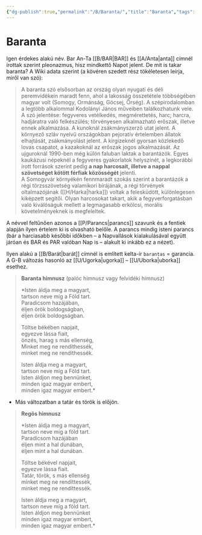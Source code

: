 ```yaml
---
{"dg-publish":true,"permalink":"/B/Baranta/","title":"Baranta","tags":["dg_uploaded"],"created":"2023-11-09T07:21","updated":"2023-11-09T07:21"}
---
```



# Baranta

Igen érdekes alakú név. Bar An-Ta [[B/BAR\|BAR]] és [[A/Anta\|anta]] címnél írottak szerint pleonazmus, hisz mindkettő Napot jelent. De mit is takar baranta? A Wiki adata szerint (a kövéren szedett rész tökéletesen leírja, miről van szó):  
> A baranta szó elsősorban az ország olyan nyugati és déli peremvidékein maradt fenn, ahol a lakosság összetétele többségében magyar volt (Somogy, Ormánság, Göcsej, Őrség). A szépirodalomban a legtöbb alkalommal Kodolányi János műveiben találkozhatunk vele.  
> A szó jelentése: fegyveres vetélkedés, megmérettetés, harc; harcra, hadjáratra való felkészülés; törvényesen alkalmazható erőszak, illetve ennek alkalmazása. A kunoknál zsákmányszerző utat jelent. A környező szláv nyelvű országokban pejoratív értelemben állatok elhajtását, zsákmányolást jelent. A kirgizeknél gyorsan közlekedő lovas csapatot, a kazakoknál az erőszak jogos alkalmazását. Az ujguroknál 1990-ben még külön faluban laktak a barantázók. Egyes kaukázusi népeknél a fegyveres gyakorlatok helyszínét, a legkorábbi írott források szerint pedig **a nap harcosait, illetve a nappal szövetséget kötött férfiak közösségét** jelenti.  
> A Somogyvár környékén fennmaradt szokás szerint a barantázók a régi törzsszövetség valamikori bírájának, a régi törvények oltalmazójának ([[H/Harka\|harka]]) voltak a felesküdött, különlegesen kiképzett segítői. Olyan harcosokat takart, akik a fegyverforgatásban való kiválóságuk mellett a legmagasabb erkölcsi, morális követelményeknek is megfeleltek.  

A névvel feltűnően azonos a [[P/Parancs\|parancs]] szavunk és a fentiek alapján ilyen értelem ki is olvasható belőle. A parancs mindig isteni parancs (bár a harciasabb későbbi időkben – a Napvallások kialakulásával együtt járóan és BAR és PAR valóban Nap is – alakult ki inkább ez a nézet).  
  

Ilyen alakú a [[B/Barát\|barát]] címnél is említett kelta-ír `barantas` = garancia. A G-B változás hasonló az [[U/Ugorka\|ugorka]] – [[U/Uborka\|uborka]] esethez.  

> **Baranta himnusz** (palóc himnusz vagy felvidéki himnusz)
>
> *Isten áldja meg a magyart,  
> tartson neve míg a Föld tart.  
> Paradicsom hazájában,  
> éljen örök boldogságban,  
> éljen örök boldogságban.  
>
> Töltse békében napjait,  
> egyezve lássa fiait,  
> önzés, harag s más ellenség,  
> Minket meg ne rendíthessék,  
> minket meg ne rendíthessék.  
>
> Isten áldja meg a magyart,  
> tartson neve míg a Föld tart.  
> Isten áldjon meg bennünket,  
> minden igaz magyar embert,  
> minden igaz magyar embert.*  
- Más változatban a tatár és török is előjön.  

> **Regös himnusz**
>
> *Isten áldja meg a magyart,  
> tartson neve míg a föld tart.  
> Paradicsom hazájában  
> éljen mint a hal dunában,  
> éljen mint a hal dunában.  
>
> Töltse békével napjait,  
> egyezve lássa fiait.  
> Tatár, török, s más ellenség  
> minket meg ne rendíttessék,  
> minket meg ne rendíttessék.  
>
> Isten áldja meg a magyart,  
> tartson neve míg a föld tart.  
> Isten áldjon meg bennünket  
> minden igaz magyar embert,  
> minden igaz magyar embert.*  